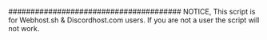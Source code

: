 #######################################
NOTICE, This script is for Webhost.sh & Discordhost.com users.
If you are not a user the script will not work.
